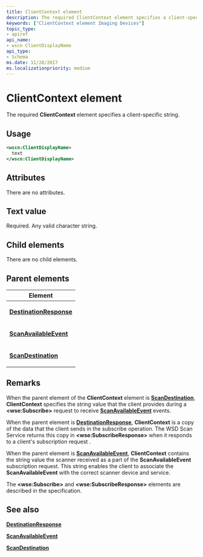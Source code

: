 ```yaml
---
title: ClientContext element
description: The required ClientContext element specifies a client-specific string.
keywords: ["ClientContext element Imaging Devices"]
topic_type:
- apiref
api_name:
- wscn ClientDisplayName
api_type:
- Schema
ms.date: 11/28/2017
ms.localizationpriority: medium
---
```


# ClientContext element


The required **ClientContext** element specifies a client-specific string.

Usage
-----

```xml
<wscn:ClientDisplayName>
  text
</wscn:ClientDisplayName>
```

Attributes
----------

There are no attributes.

Text value
----------

Required. Any valid character string.

## Child elements


There are no child elements.

## Parent elements


<table>
<colgroup>
<col width="100%" />
</colgroup>
<thead>
<tr class="header">
<th>Element</th>
</tr>
</thead>
<tbody>
<tr class="odd">
<td><p><a href="destinationresponse.md" data-raw-source="[&lt;strong&gt;DestinationResponse&lt;/strong&gt;](destinationresponse.md)"><strong>DestinationResponse</strong></a></p></td>
</tr>
<tr class="even">
<td><p><a href="scanavailableevent.md" data-raw-source="[&lt;strong&gt;ScanAvailableEvent&lt;/strong&gt;](scanavailableevent.md)"><strong>ScanAvailableEvent</strong></a></p></td>
</tr>
<tr class="odd">
<td><p><a href="scandestination.md" data-raw-source="[&lt;strong&gt;ScanDestination&lt;/strong&gt;](scandestination.md)"><strong>ScanDestination</strong></a></p></td>
</tr>
</tbody>
</table>

Remarks
-------

When the parent element of the **ClientContext** element is [**ScanDestination**](scandestination.md), **ClientContext** specifies the string value that the client provides during a **&lt;wse:Subscribe&gt;** request to receive [**ScanAvailableEvent**](scanavailableevent.md) events.

When the parent element is [**DestinationResponse**](destinationresponse.md), **ClientContext** is a copy of the data that the client sends in the subscribe operation. The WSD Scan Service returns this copy in **&lt;wse:SubscribeResponse&gt;** when it responds to a client's subscription request .

When the parent element is [**ScanAvailableEvent**](scanavailableevent.md), **ClientContext** contains the string value the scanner received as a part of the **ScanAvailableEvent** subscription request. This string enables the client to associate the **ScanAvailableEvent** with the correct scanner device and service.

The **&lt;wse:Subscribe&gt;** and **&lt;wse:SubscribeResponse&gt;** elements are described in the specification.

## See also


[**DestinationResponse**](destinationresponse.md)

[**ScanAvailableEvent**](scanavailableevent.md)

[**ScanDestination**](scandestination.md)

 

 






